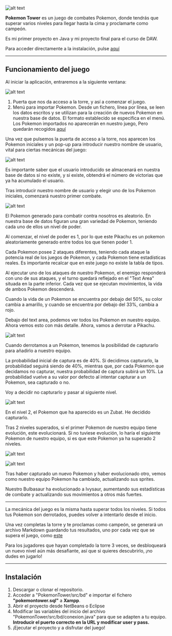 ![alt text](PokemonTower/documentation/logo.png)

<b>Pokemon Tower</b> es un juego de combates Pokemon, donde tendrás que superar varios niveles para llegar hasta la cima y proclamarte como campeón.

Es mi primer proyecto en Java y mi proyecto final para el curso de DAW.

Para acceder directamente a la instalación, pulse [aquí](#instalación)

----------------------

## Funcionamiento del juego

Al iniciar la aplicación, entraremos a la siguiente ventana:

![alt text](PokemonTower/documentation/1.png)

1. Puerta que nos da acceso a la torre, y así a comenzar el juego.
2. Menú para importar Pokemon. Desde un fichero, línea por línea, se leen los datos escritos y se utilizan para la creación de nuevos Pokemon en nuestra base de datos. El formato establecido se especifica en el menú. Los Pokemon importados no aparecerán en nuestro juego, Pero quedarán recogidos [aquí](PokemonTower/src/import/importeds.md)

Una vez que pulsemos la puerta de acceso a la torre, nos aparecen los Pokemon iniciales y un pop-up para introducir nuestro nombre de usuario, vital para ciertas mecánicas del juego:

![alt text](PokemonTower/documentation/2.png)

Es importante saber que el usuario introducido se almacenará en nuestra base de datos si no existe, y si existe, obtendrá el número de victorias que ya ha acumulado el usuario.

Tras introducir nuestro nombre de usuario y elegir uno de los Pokemon iniciales, comenzará nuestro primer combate.

![alt text](PokemonTower/documentation/3.png)

El Pokemon generado para combatir contra nosotros es aleatorio. En nuestra base de datos figuran una gran variedad de Pokemon, teniendo cada uno de ellos un nivel de poder.

Al comenzar, el nivel de poder es 1, por lo que este Pikachu es un pokemon aleatoriamente generado entre todos los que tienen poder 1.

Cada Pokemon posee 2 ataques diferentes, teniendo cada ataque la potencia real de los juegos de Pokemon, y cada Pokemon tiene estadísticas reales. Es importante recalcar que en este juego no existe la tabla de tipos.

Al ejecutar uno de los ataques de nuestro Pokemon, el enemigo responderá con uno de sus ataques, y el turno quedará reflejado en el "Text Area" situada en la parte inferior. Cada vez que se ejecutan movimientos, la vida de ambos Pokemon descenderá.

Cuando la vida de un Pokemon se encuentra por debajo del 50%, su color cambia a amarillo, y cuando se encuentra por debajo del 33%, cambia a rojo.

Debajo del text area, podemos ver todos los Pokemon en nuestro equipo. Ahora vemos esto con más detalle. Ahora, vamos a derrotar a Pikachu.

![alt text](PokemonTower/documentation/4.png)

Cuando derrotamos a un Pokemon, tenemos la posibilidad de capturarlo para añadirlo a nuestro equipo. 

La probabilidad inicial de captura es de 40%. Si decidimos capturarlo, la probabilidad seguirá siendo de 40%, mientras que, por cada Pokemon que decidamos no capturar, nuestra probabilidad de captura subirá un 10%. La probabilidad vuelve a su valor por defecto al intentar capturar a un Pokemon, sea capturado o no.

Voy a decidir no capturarlo y pasar al siguiente nivel.

![alt text](PokemonTower/documentation/5.png)

En el nivel 2, el Pokemon que ha aparecido es un Zubat. He decidido capturarlo.

Tras 2 niveles superados, si el primer Pokemon de nuestro equipo tiene evolución, este evolucionará. Si no tuviese evolución, lo haría el siguiente Pokemon de nuestro equipo, si es que este Pokemon ya ha superado 2 niveles.

![alt text](PokemonTower/documentation/6.png)

![alt text](PokemonTower/documentation/7.png)

Tras haber capturado un nuevo Pokemon y haber evolucionado otro, vemos como nuestro equipo Pokemon ha cambiado, actualizando sus sprites.

Nuestro Bulbasaur ha evolucionado a Ivysaur, aumentando sus estadísticas de combate y actualizando sus movimientos a otros más fuertes.

----------------

La mecánica del juego es la misma hasta superar todos los niveles. Si todos tus Pokemon son derrotados, puedes volver a intentarlo desde el inicio.

Una vez completas la torre y te proclamas como campeón, se generará un archivo Markdown guardando tus resultados, uno por cada vez que se supera el juego, como [este](PokemonTower/src/victoryLogs/mpacheco1.md)

Para los jugadores que hayan completado la torre 3 veces, se desbloqueará un nuevo nivel aún más desafiante, así que si quieres descubrirlo, ¡no dudes en jugarlo!

----------------

## Instalación

1. Descargar o clonar el repositorio.
2. Acceder a "PokemonTower/src/bd" e importar el fichero <b>"pokemontower.sql"</b> a <b>Xampp</b>.
3. Abrir el proyecto desde NetBeans o Eclipse
4. Modificar las variables del inicio del archivo "PokemonTower/src/bd/conexion.java" para que se adapten a tu equipo. <b>Introducir el puerto correcto en la URL y modificar user y pass.</b>
5. ¡Ejecutar el proyecto y a disfrutar del juego!